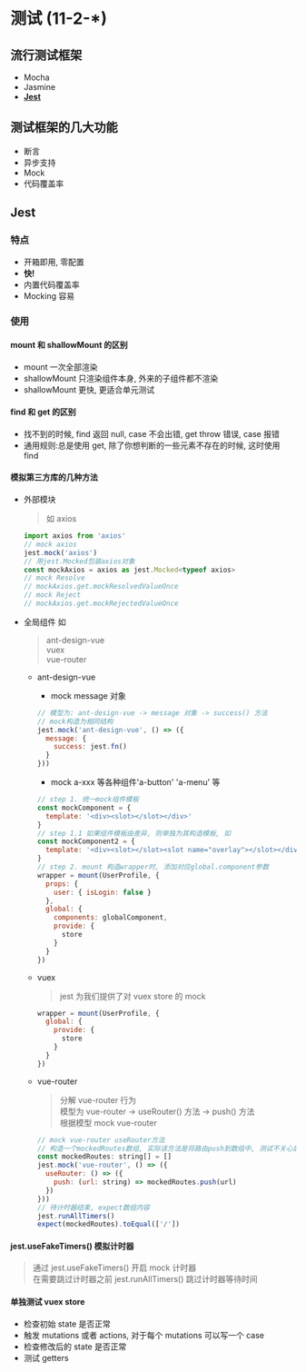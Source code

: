 # 测试 (11-2-\*)

## 流行测试框架

- Mocha
- Jasmine
- **[Jest](https://jestjs.io)**

## 测试框架的几大功能

- 断言
- 异步支持
- Mock
- 代码覆盖率

## **Jest**

### 特点

- 开箱即用, 零配置
- **快!**
- 内置代码覆盖率
- Mocking 容易

### 使用

#### mount 和 shallowMount 的区别

- mount 一次全部渲染
- shallowMount 只渲染组件本身, 外来的子组件都不渲染
- shallowMount 更快, 更适合单元测试

#### find 和 get 的区别

- 找不到的时候, find 返回 null, case 不会出错, get throw 错误, case 报错
- 通用规则:总是使用 get, 除了你想判断的一些元素不存在的时候, 这时使用 find

#### 模拟第三方库的几种方法

- 外部模块
  > 如 axios
  ```javascript
  import axios from 'axios'
  // mock axios
  jest.mock('axios')
  // 用jest.Mocked包装axios对象
  const mockAxios = axios as jest.Mocked<typeof axios>
  // mock Resolve
  // mockAxios.get.mockResolvedValueOnce
  // mock Reject
  // mockAxios.get.mockRejectedValueOnce
  ```
- 全局组件 如

  > ant-design-vue  
  > vuex  
  > vue-router

  - ant-design-vue

    - mock message 对象

    ```javascript
    // 模型为: ant-design-vue -> message 对象 -> success() 方法
    // mock构造为相同结构
    jest.mock('ant-design-vue', () => ({
      message: {
        success: jest.fn()
      }
    }))
    ```

    - mock a-xxx 等各种组件'a-button' 'a-menu' 等

    ```javascript
    // step 1. 统一mock组件模板
    const mockComponent = {
      template: '<div><slot></slot></div>'
    }
    // step 1.1 如果组件模板由差异, 则单独为其构造模板, 如
    const mockComponent2 = {
      template: '<div><slot></slot><slot name="overlay"></slot></div>'
    }
    // step 2. mount 构造wrapper时, 添加对应global.component参数
    wrapper = mount(UserProfile, {
      props: {
        user: { isLogin: false }
      },
      global: {
        components: globalComponent,
        provide: {
          store
        }
      }
    })
    ```

  - vuex
    > jest 为我们提供了对 vuex store 的 mock
    ```javascript
    wrapper = mount(UserProfile, {
      global: {
        provide: {
          store
        }
      }
    })
    ```
  - vue-router

    > 分解 vue-router 行为  
    > 模型为 vue-router -> useRouter() 方法 -> push() 方法  
    > 根据模型 mock vue-router

    ```javascript
    // mock vue-router useRouter方法
    // 构造一个mockedRoutes数组, 实际该方法是将路由push到数组中, 测试不关心后续router是如何进行操作
    const mockedRoutes: string[] = []
    jest.mock('vue-router', () => ({
      useRouter: () => ({
        push: (url: string) => mockedRoutes.push(url)
      })
    }))
    // 待计时器结束, expect数组内容
    jest.runAllTimers()
    expect(mockedRoutes).toEqual(['/'])
    ```

#### jest.useFakeTimers() 模拟计时器

> 通过 jest.useFakeTimers() 开启 mock 计时器  
> 在需要跳过计时器之前 jest.runAllTimers() 跳过计时器等待时间

#### 单独测试 vuex store

- 检查初始 state 是否正常
- 触发 mutations 或者 actions, 对于每个 mutations 可以写一个 case
- 检查修改后的 state 是否正常
- 测试 getters
